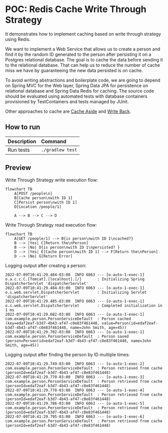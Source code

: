 # POC: Redis Cache Write Through Strategy

It demonstrates how to implement caching based on write through strategy using Redis.

We want to implement a Web Service that allows us to create a person and find it by the random ID generated to the
person after persisting it on a Postgres relational database. The goal is to cache the data before sending it to the
relational database. That can help us to reduce the number of cache miss we have by guaranteeing the new data persisted
is on cache.

To avoid writing abstractions and boilerplate code, we are going to depend on Spring MVC for the Web layer, Spring Data
JPA for persistence on relational database and Spring Data Redis for caching. The source code should be evaluated using
automated tests with database containers provisioned by TestContainers and tests managed by JUnit.

Other approaches to cache are [Cache Aside](https://github.com/lucasvalenteds/poc-redis-cache-aside)
and [Write Back](https://github.com/lucasvalenteds/poc-redis-cache-write-back).

## How to run

| Description | Command          |
|:------------|:-----------------|
| Run tests   | `./gradlew test` |

## Preview

Write Through Strategy write execution flow:

```mermaid
flowchart TB
    A[POST /people\n]
    B[Cache person\nwith ID 1]
    C[Persist person\nwith ID 1]
    D[Location /people/1]
    
    A --> B --> C --> D
```

Write Through Strategy read execution flow:

```mermaid
flowchart TB
    A[GET /people/1] --> B{is person\nwith ID 1\ncached?}
    B --> |Yes| C[Return the\nPerson]
    B --> |No| D{is person\nwith ID 1\npersisted? }
    D --> |Yes| E[Cache person\nwith ID 1] --> F[Return the\nPerson]
    D --> |No| G[Return Error]
```

Logging output after creating a person:

```text
2022-07-09T10:41:29.484-03:00  INFO 6063 --- [o-auto-1-exec-1] o.a.c.c.C.[Tomcat].[localhost].[/]       : Initializing Spring DispatcherServlet 'dispatcherServlet'
2022-07-09T10:41:29.484-03:00  INFO 6063 --- [o-auto-1-exec-1] o.s.web.servlet.DispatcherServlet        : Initializing Servlet 'dispatcherServlet'
2022-07-09T10:41:29.485-03:00  INFO 6063 --- [o-auto-1-exec-1] o.s.web.servlet.DispatcherServlet        : Completed initialization in 1 ms
2022-07-09T10:41:29.682-03:00  INFO 6063 --- [o-auto-1-exec-1] com.example.person.PersonServiceDefault  : Person cached (key=edaf2eaf-b3d7-4b43-af47-c0e83f461448, value=Person(id=edaf2eaf-b3d7-4b43-af47-c0e83f461448, name=John Smith, age=45))
2022-07-09T10:41:29.702-03:00  INFO 6063 --- [o-auto-1-exec-1] com.example.person.PersonServiceDefault  : Person saved (person=Person(id=edaf2eaf-b3d7-4b43-af47-c0e83f461448, name=John Smith, age=45))
```

Logging output after finding the person by ID multiple times:

```text
2022-07-09T10:41:29.749-03:00  INFO 6063 --- [o-auto-1-exec-2] com.example.person.PersonServiceDefault  : Person retrieved from cache (personId=edaf2eaf-b3d7-4b43-af47-c0e83f461448)
2022-07-09T10:41:29.770-03:00  INFO 6063 --- [o-auto-1-exec-3] com.example.person.PersonServiceDefault  : Person retrieved from cache (personId=edaf2eaf-b3d7-4b43-af47-c0e83f461448)
2022-07-09T10:41:29.778-03:00  INFO 6063 --- [o-auto-1-exec-4] com.example.person.PersonServiceDefault  : Person retrieved from cache (personId=edaf2eaf-b3d7-4b43-af47-c0e83f461448)
2022-07-09T10:41:29.786-03:00  INFO 6063 --- [o-auto-1-exec-5] com.example.person.PersonServiceDefault  : Person retrieved from cache (personId=edaf2eaf-b3d7-4b43-af47-c0e83f461448)
2022-07-09T10:41:29.795-03:00  INFO 6063 --- [o-auto-1-exec-6] com.example.person.PersonServiceDefault  : Person retrieved from cache (personId=edaf2eaf-b3d7-4b43-af47-c0e83f461448)
```
